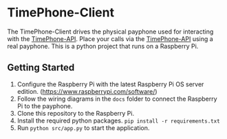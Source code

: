 
# TimePhone-Client

The TimePhone-Client drives the physical payphone used for interacting with the [TimePhone-API](https://github.com/KyleTryon/TimePhone-API). Place your calls via the [TimePhone-API](https://github.com/KyleTryon/TimePhone-API) using a real payphone. This is a python project that runs on a Raspberry Pi.

## Getting Started

1. Configure the Raspberry Pi with the latest Raspberry Pi OS server edition. (https://www.raspberrypi.com/software/)
2. Follow the wiring diagrams in the `docs` folder to connect the Raspberry Pi to the payphone.
3. Clone this repository to the Raspberry Pi.
4. Install the required python packages. `pip install -r requirements.txt`
5. Run `python src/app.py` to start the application.
